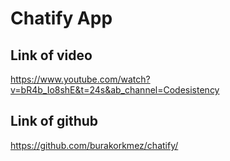 # Chatify App

## Link of video

<https://www.youtube.com/watch?v=bR4b_Io8shE&t=24s&ab_channel=Codesistency>

## Link of github

<https://github.com/burakorkmez/chatify/>
